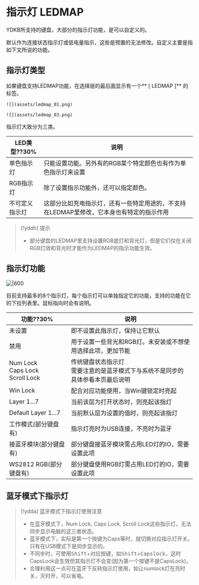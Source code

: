 # 指示灯 LEDMAP

YDKB所支持的键盘，大部分的指示灯功能，是可以自定义的。

默认作为连接状态指示灯或低电量指示，这些是预置的无法修改。自定义主要是指如下文所说的功能。


## 指示灯类型

如果键盘支持LEDMAP功能，在选择层的最后面显示有一个** [ LEDMAP ]** 的标签。

```ad-yddcol0
![](assets/ledmap_01.png)
```

```ad-yddcol1
![](assets/ledmap_03.png)
```

指示灯大致分为三类。

| LED类型??30% | 说明 |
| --- | --- |
| 单色指示灯 | 只能设置功能。另外有的RGB某个特定颜色也有作为单色指示灯来设置|
| RGB指示灯 | 除了设置指示功能外，还可以指定颜色。 |
| 不可定义指示灯 | 这部分比如充电指示灯，还有一些特定用途的，不支持在LEDMAP里修改，它本身也有特定的指示作用 |

> [!yddh] 提示
> - 部分键盘的LEDMAP里支持设置RGB底灯和背光灯，但是它们仅在关闭RGB灯效和背光时才能作为LEDMAP的指示功能生效。


## 指示灯功能

![|600](assets/ledmap_02.png)

目前支持最多的8个指示灯，每个指示灯可以单独指定它的功能，支持的功能在它的下拉列表里。鼠标指向时会有说明。

| 功能??30% | 说明 |
| --- | --- |
| 未设置 | 即不设置此指示灯，保持让它默认 |
| 禁用 | 用于设置一些背光和RGB灯。未安装或不想使用选择此项，更加节能 |
| Num Lock<br>Caps Lock<br>Scroll Lock | 传统键盘状态指示灯 <br>需要注意的是蓝牙模式下与系统不是同步的 <br>具体参看本页最后说明 |
| Win Lock | 配合对应功能使用，当Win键锁定时亮起 |
| Layer 1...7 | 当前该层为打开状态时，则亮起该指灯 |
| Default Layer 1...7  | 当前默认层为设置的值时，则亮起该指灯 |
| 工作模式(部分键盘有) | 指示灯亮时为USB连接，不亮时为蓝牙 |
| 接蓝牙模块(部分键盘有) | 部分键盘接蓝牙模块需占用LED灯的IO，需要设置此项 |
| WS2812 RGB(部分键盘有) | 部分键盘使用RGB灯需占用LED灯的IO，需要设置此项 |


## 蓝牙模式下指示灯

> [!ydda] 蓝牙模式下指示灯使用注意
> - 在蓝牙模式下，Num Lock, Caps Lock, Scroll Lock这些指示灯，无法同步显示电脑的这三者状态。
> - 蓝牙模式下，实际是第一个按键为Caps等时，就切换对应指示灯开关。只有在USB模式下是同步显示的。
> - 不同步时，可使用<kbd>Shift</kbd>+对应按键，如<kbd>Shift</kbd>+<kbd>Capslock</kbd>，这时CapsLock会生效但其指示灯不会变(因为第一个按键不是CapsLock)。
> - 合理利用这一点可在蓝牙下反转指示灯使用，如让numlock灯在亮时关，灭时开，可以省电。
